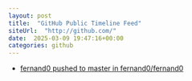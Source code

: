 ```yaml
---
layout: post
title:  "GitHub Public Timeline Feed"
siteUrl:  "http://github.com/"
date:  2025-03-09 19:47:16+00:00
categories: github
---
```

*  [fernand0 pushed to master in fernand0/fernand0](https://github.com/fernand0/fernand0/compare/fb8041df2d...29acd7e02a)
